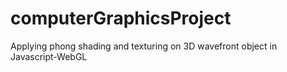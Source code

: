 # computerGraphicsProject
Applying phong shading and texturing on 3D wavefront object in Javascript-WebGL
